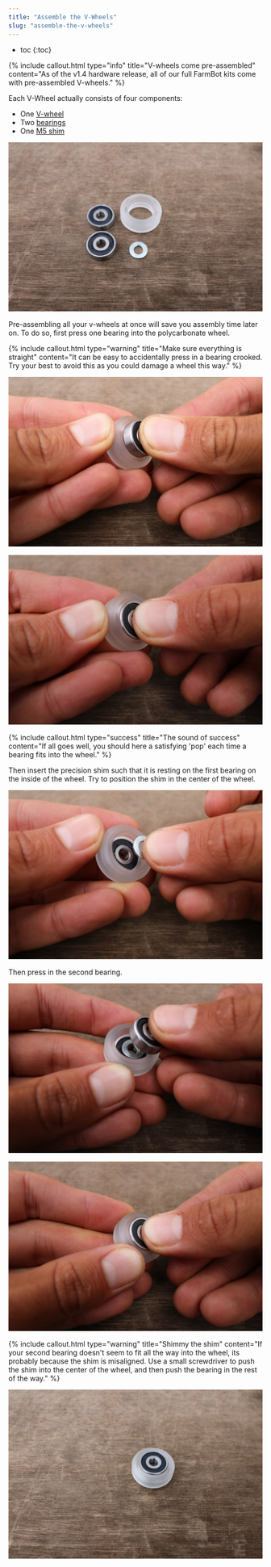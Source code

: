 ```yaml
---
title: "Assemble the V-Wheels"
slug: "assemble-the-v-wheels"
---
```


* toc
{:toc}


{%
include callout.html
type="info"
title="V-wheels come pre-assembled"
content="As of the v1.4 hardware release, all of our full FarmBot kits come with pre-assembled V-wheels."
%}

Each V-Wheel actually consists of four components:
* One [V-wheel](../bom/drivetrain.md#v-wheels)
* Two [bearings](../bom/drivetrain.md#bearings)
* One [M5 shim](../bom/drivetrain.md#m5-shims)

![IMG_0276.JPG](IMG_0276.JPG)

Pre-assembling all your v-wheels at once will save you assembly time later on. To do so, first press one bearing into the polycarbonate wheel.

{%
include callout.html
type="warning"
title="Make sure everything is straight"
content="It can be easy to accidentally press in a bearing crooked. Try your best to avoid this as you could damage a wheel this way."
%}



![IMG_0277.JPG](IMG_0277.JPG)



![IMG_0278.JPG](IMG_0278.JPG)



{%
include callout.html
type="success"
title="The sound of success"
content="If all goes well, you should here a satisfying 'pop' each time a bearing fits into the wheel."
%}

Then insert the precision shim such that it is resting on the first bearing on the inside of the wheel. Try to position the shim in the center of the wheel.

![IMG_0279.JPG](IMG_0279.JPG)

 Then press in the second bearing.

![IMG_0280.JPG](IMG_0280.JPG)



![IMG_0281.JPG](IMG_0281.JPG)



{%
include callout.html
type="warning"
title="Shimmy the shim"
content="If your second bearing doesn't seem to fit all the way into the wheel, its probably because the shim is misaligned. Use a small screwdriver to push the shim into the center of the wheel, and then push the bearing in the rest of the way."
%}



![IMG_0282.JPG](IMG_0282.JPG)

